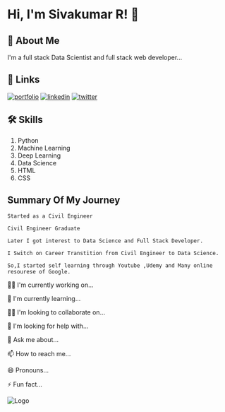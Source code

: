 
# Hi, I'm Sivakumar R! 👋


## 🚀 About Me
I'm a full stack Data Scientist and full stack web developer...


## 🔗 Links
[![portfolio](https://img.shields.io/badge/my_portfolio-000?style=for-the-badge&logo=ko-fi&logoColor=white)](https://katherineoelsner.com/)
[![linkedin](https://img.shields.io/badge/linkedin-0A66C2?style=for-the-badge&logo=linkedin&logoColor=white)](https://www.linkedin.com/)
[![twitter](https://img.shields.io/badge/twitter-1DA1F2?style=for-the-badge&logo=twitter&logoColor=white)](https://twitter.com/)


## 🛠 Skills
1. Python
2. Machine Learning
3. Deep Learning
4. Data Science
5. HTML
6. CSS


## Summary Of My Journey

    Started as a Civil Engineer

    Civil Engineer Graduate

    Later I got interest to Data Science and Full Stack Developer.
    
    I Switch on Career Transtition from Civil Engineer to Data Science.

    So,I started self learning through Youtube ,Udemy and Many online resourese of Google.
    
     

👩‍💻 I'm currently working on...

🧠 I'm currently learning...

👯‍♀️ I'm looking to collaborate on...

🤔 I'm looking for help with...

💬 Ask me about...

📫 How to reach me...

😄 Pronouns...

⚡️ Fun fact...


![Logo](https://github-readme-stats.vercel.app/api?username=Sivakumar&&show_icons=true&title_color=ffffff&icon_color=bb2acf&text_color=daf7dc&bg_color=151515)

